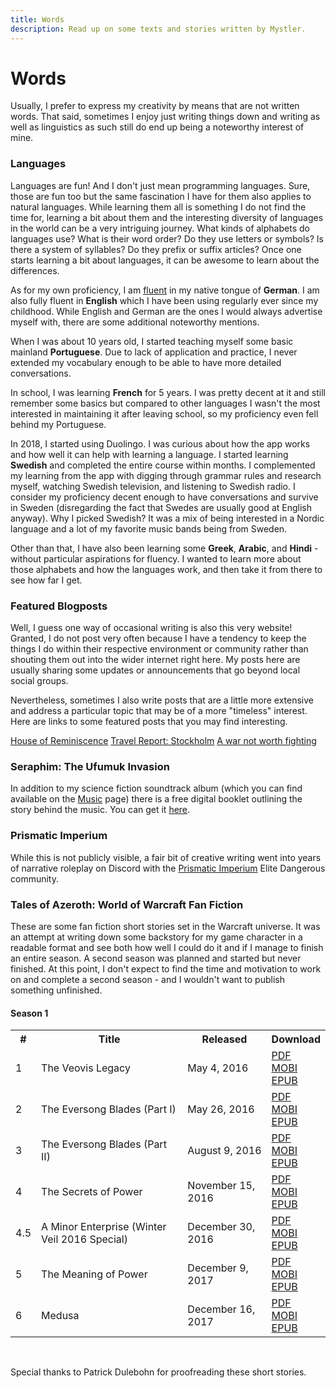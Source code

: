 ```yaml
---
title: Words
description: Read up on some texts and stories written by Mystler.
---
```


<script lang="ts">
  import { siteLink } from "$lib/constants";
</script>

# Words

Usually, I prefer to express my creativity by means that are not written words. That said, sometimes I enjoy just writing things down and writing as well as linguistics as such still do end up being a noteworthy interest of mine.

### Languages

Languages are fun! And I don't just mean programming languages. Sure, those are fun too but the same fascination I have for them also applies to natural languages. While learning them all is something I do not find the time for, learning a bit about them and the interesting diversity of languages in the world can be a very intriguing journey. What kinds of alphabets do languages use? What is their word order? Do they use letters or symbols? Is there a system of syllables? Do they prefix or suffix articles? Once one starts learning a bit about languages, it can be awesome to learn about the differences.

As for my own proficiency, I am <u>fluent</u> in my native tongue of **German**. I am also fully fluent in **English** which I have been using regularly ever since my childhood. While English and German are the ones I would always advertise myself with, there are some additional noteworthy mentions.

When I was about 10 years old, I started teaching myself some basic mainland **Portuguese**. Due to lack of application and practice, I never extended my vocabulary enough to be able to have more detailed conversations.

In school, I was learning **French** for 5 years. I was pretty decent at it and still remember some basics but compared to other languages I wasn't the most interested in maintaining it after leaving school, so my proficiency even fell behind my Portuguese.

In 2018, I started using Duolingo. I was curious about how the app works and how well it can help with learning a language. I started learning **Swedish** and completed the entire course within months. I complemented my learning from the app with digging through grammar rules and research myself, watching Swedish television, and listening to Swedish radio. I consider my proficiency decent enough to have conversations and survive in Sweden (disregarding the fact that Swedes are usually good at English anyway). Why I picked Swedish? It was a mix of being interested in a Nordic language and a lot of my favorite music bands being from Sweden.

Other than that, I have also been learning some **Greek**, **Arabic**, and **Hindi** - without particular aspirations for fluency. I wanted to learn more about those alphabets and how the languages work, and then take it from there to see how far I get.

### Featured Blogposts

Well, I guess one way of occasional writing is also this very website! Granted, I do not post very often because I have a tendency to keep the things I do within their respective environment or community rather than shouting them out into the wider internet right here. My posts here are usually sharing some updates or announcements that go beyond local social groups.

Nevertheless, sometimes I also write posts that are a little more extensive and address a particular topic that may be of a more "timeless" interest. Here are links to some featured posts that you may find interesting.

<div class="link-panel">
  <a href="/2020/03/08/house-of-reminiscence">House of Reminiscence</a>
  <a href="/2019/08/27/travel-report-stockholm">Travel Report: Stockholm</a>
  <a href="/2015/03/31/a-war-not-worth-fighting">A war not worth fighting</a>
</div>

### Seraphim: The Ufumuk Invasion

In addition to my science fiction soundtrack album (which you can find available on the [Music](/music) page) there is a free digital booklet outlining the story behind the music. You can get it <a href="{ siteLink }/dl/SeraphimBooklet.pdf">here</a>.

### Prismatic Imperium

While this is not publicly visible, a fair bit of creative writing went into years of narrative roleplay on Discord with the <a href="https://www.prismatic-imperium.com/" target="_blank" rel="noopener">Prismatic Imperium</a> Elite Dangerous community.

### Tales of Azeroth: World of Warcraft Fan Fiction

These are some fan fiction short stories set in the Warcraft universe. It was an attempt at writing down some backstory for my game character in a readable format and see both how well I could do it and if I manage to finish an entire season. A second season was planned and started but never finished. At this point, I don't expect to find the time and motivation to work on and complete a second season - and I wouldn't want to publish something unfinished.

#### Season 1

<table class="table table-meu">
  <tbody>
    <tr>
      <th class="text-center">
        #
      </th>
      <th class="text-center">
        Title
      </th>
      <th class="text-center">
        Released
      </th>
      <th class="text-center">
        Download
      </th>
    </tr>
    <tr>
      <td>1</td>
      <td>
        The Veovis Legacy
      </td>
      <td>
        May 4, 2016
      </td>
      <td>
        <a href="{ siteLink }/dl/TheVeovisLegacy.pdf">PDF</a><br>
        <a href="{ siteLink }/dl/TheVeovisLegacy.mobi">MOBI</a><br>
        <a href="{ siteLink }/dl/TheVeovisLegacy.epub">EPUB</a>
      </td>
    </tr>
    <tr>
      <td>2</td>
      <td>
        The Eversong Blades (Part I)
      </td>
      <td>
        May 26, 2016
      </td>
      <td>
        <a href="{ siteLink }/dl/TheEversongBladesPartOne.pdf">PDF</a><br>
        <a href="{ siteLink }/dl/TheEversongBladesPartOne.mobi">MOBI</a><br>
        <a href="{ siteLink }/dl/TheEversongBladesPartOne.epub">EPUB</a>
      </td>
    </tr>
    <tr>
      <td>3</td>
      <td>
        The Eversong Blades (Part II)
      </td>
      <td>
        August 9, 2016
      </td>
      <td>
        <a href="{ siteLink }/dl/TheEversongBladesPartTwo.pdf">PDF</a><br>
        <a href="{ siteLink }/dl/TheEversongBladesPartTwo.mobi">MOBI</a><br>
        <a href="{ siteLink }/dl/TheEversongBladesPartTwo.epub">EPUB</a>
      </td>
    </tr>
    <tr>
      <td>4</td>
      <td>
        The Secrets of Power
      </td>
      <td>
        November 15, 2016
      </td>
      <td>
        <a href="{ siteLink }/dl/TheSecretsOfPower.pdf">PDF</a><br>
        <a href="{ siteLink }/dl/TheSecretsOfPower.mobi">MOBI</a><br>
        <a href="{ siteLink }/dl/TheSecretsOfPower.epub">EPUB</a>
      </td>
    </tr>
    <tr>
      <td>4.5</td>
      <td>
        A Minor Enterprise (Winter Veil 2016 Special)
      </td>
      <td>
        December 30, 2016
      </td>
      <td>
        <a href="{ siteLink }/dl/WinterVeilSpecial2016.pdf">PDF</a><br>
        <a href="{ siteLink }/dl/WinterVeilSpecial2016.mobi">MOBI</a><br>
        <a href="{ siteLink }/dl/WinterVeilSpecial2016.epub">EPUB</a>
      </td>
    </tr>
    <tr>
      <td>5</td>
      <td>
        The Meaning of Power
      </td>
      <td>
        December 9, 2017
      </td>
      <td>
        <a href="{ siteLink }/dl/TheMeaningOfPower.pdf">PDF</a><br>
        <a href="{ siteLink }/dl/TheMeaningOfPower.mobi">MOBI</a><br>
        <a href="{ siteLink }/dl/TheMeaningOfPower.epub">EPUB</a>
      </td>
    </tr>
    <tr>
      <td>6</td>
      <td>
        Medusa
      </td>
      <td>
        December 16, 2017
      </td>
      <td>
        <a href="{ siteLink }/dl/Medusa.pdf">PDF</a><br>
        <a href="{ siteLink }/dl/Medusa.mobi">MOBI</a><br>
        <a href="{ siteLink }/dl/Medusa.epub">EPUB</a>
      </td>
    </tr>
  </tbody>
</table><br>

Special thanks to Patrick Dulebohn for proofreading these short stories.
